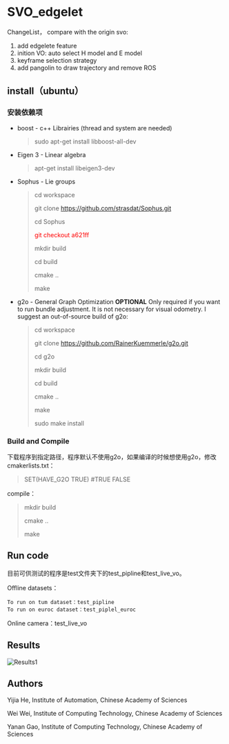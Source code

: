# SVO_edgelet
ChangeList， compare with the origin svo:
1. add edgelete feature
2. inition VO: auto select H model and E model
3. keyframe selection strategy
4. add pangolin to draw trajectory and remove ROS

## install（ubuntu）
### 安装依赖项
* boost - c++ Librairies (thread and system are needed)
	> sudo apt-get install libboost-all-dev	
* Eigen 3 - Linear algebra
	> apt-get install libeigen3-dev
* Sophus - Lie groups
 	> cd workspace
 	> 
 	> git clone https://github.com/strasdat/Sophus.git	
 	> 
    > cd Sophus	
    > 
 	> <font color=red>git checkout a621ff</font>	
 	> 
 	> mkdir build	
 	> 
 	> cd build	
 	> 
 	> cmake ..	
 	> 
 	> make


* g2o - General Graph Optimization **OPTIONAL**	
	Only required if you want to run bundle adjustment. It is not necessary for visual odometry. 
    I suggest an out-of-source build of g2o:
	> cd workspace	
	> 
	> git clone https://github.com/RainerKuemmerle/g2o.git
	> 
	> cd g2o	
	> 
	> mkdir build	
	> 
	> cd build	
	> 
	> cmake ..	
	> 
	> make	
	> 
	> sudo make install

### Build and Compile
下载程序到指定路径，程序默认不使用g2o，如果编译的时候想使用g2o，修改cmakerlists.txt：
>SET(HAVE_G2O TRUE)   #TRUE  FALSE

compile：
>mkdir build
>
> cmake ..	
> 
> make

## Run code
目前可供测试的程序是test文件夹下的test_pipline和test_live_vo。

Offline datasets：

	To run on tum dataset：test_pipline
	To run on euroc dataset：test_piplel_euroc

Online camera：test_live_vo

## Results
![Results1](http://img.blog.csdn.net/20170312231721526?watermark/2/text/aHR0cDovL2Jsb2cuY3Nkbi5uZXQvaGV5aWppYTAzMjc=/font/5a6L5L2T/fontsize/400/fill/I0JBQkFCMA==/dissolve/70/gravity/SouthEast)
## Authors
Yijia He, Institute of Automation, Chinese Academy of Sciences

Wei Wei, Institute of Computing Technology, Chinese Academy of Sciences

Yanan Gao, Institute of Computing Technology, Chinese Academy of Sciences

